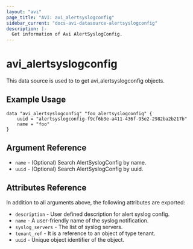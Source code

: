 ```yaml
---
layout: "avi"
page_title: "AVI: avi_alertsyslogconfig"
sidebar_current: "docs-avi-datasource-alertsyslogconfig"
description: |-
  Get information of Avi AlertSyslogConfig.
---
```


# avi_alertsyslogconfig

This data source is used to to get avi_alertsyslogconfig objects.

## Example Usage

```hcl
data "avi_alertsyslogconfig" "foo_alertsyslogconfig" {
    uuid = "alertsyslogconfig-f9cf6b3e-a411-436f-95e2-2982ba2b217b"
    name = "foo"
}
```

## Argument Reference

* `name` - (Optional) Search AlertSyslogConfig by name.
* `uuid` - (Optional) Search AlertSyslogConfig by uuid.

## Attributes Reference

In addition to all arguments above, the following attributes are exported:

* `description` - User defined description for alert syslog config.
* `name` - A user-friendly name of the syslog notification.
* `syslog_servers` - The list of syslog servers.
* `tenant_ref` - It is a reference to an object of type tenant.
* `uuid` - Unique object identifier of the object.

